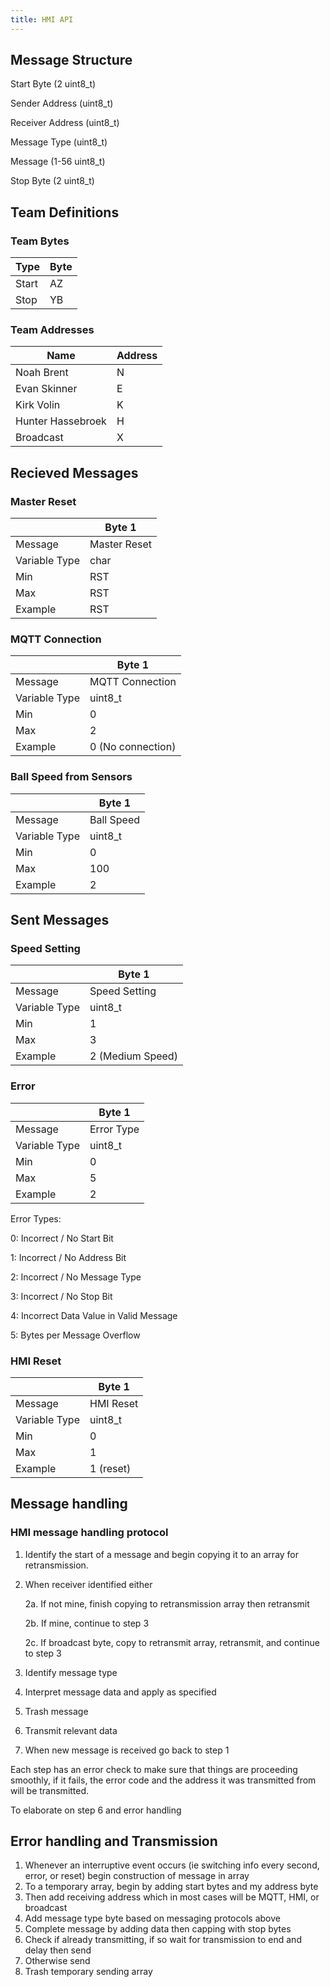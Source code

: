 ```yaml
---
title: HMI API
---
```

## Message Structure

Start Byte (2 uint8_t)

Sender Address (uint8_t)

Receiver Address (uint8_t)

Message Type (uint8_t)

Message (1-56 uint8_t)

Stop Byte (2 uint8_t)

## Team Definitions

### Team Bytes

| Type |  Byte  |
| -----------| ----------- |
| Start | AZ  |
| Stop | YB |

### Team Addresses

| Name |  Address  |
| -----------| ----------- |
| Noah Brent | N  |
|Evan Skinner| E |
|Kirk Volin| K |
|Hunter Hassebroek| H |
| Broadcast | X |

## Recieved Messages

### Master Reset

|  |  Byte 1     |
| -----------| ----------- |
|Message| Master Reset  |
|Variable Type| char  |
|Min| RST |
|Max| RST |
|Example| RST |

### MQTT Connection
|  |  Byte 1     |
| -----------| ----------- |
|Message| MQTT Connection  |
|Variable Type| uint8_t  |
|Min|  0 |
|Max|  2 |
|Example| 0 (No connection)|

### Ball Speed from Sensors

|  |  Byte 1     |
| -----------| ----------- |
|Message| Ball Speed  |
|Variable Type| uint8_t  |
|Min| 0 |
|Max| 100 |
|Example| 2 |


## Sent Messages

### Speed Setting
|  |  Byte 1     |
| -----------| ----------- |
|Message| Speed Setting  |
|Variable Type| uint8_t  |
|Min|  1 |
|Max|  3 |
|Example| 2 (Medium Speed)|

### Error

|  |  Byte 1     |
| -----------| ----------- |
|Message| Error Type | Address Received |
|Variable Type| uint8_t  | char |
|Min| 0  | Z (No error address) |
|Max| 5 | Address of Error  |
|Example| 2  | E  |

Error Types:

0: Incorrect / No Start Bit

1: Incorrect / No Address Bit

2: Incorrect / No Message Type

3: Incorrect / No Stop Bit

4: Incorrect Data Value in Valid Message

5: Bytes per Message Overflow

### HMI Reset

|  |  Byte 1     |
| -----------| ----------- |
|Message| HMI Reset  |
|Variable Type| uint8_t  |
|Min| 0 |
|Max| 1 |
|Example| 1 (reset) |


## Message handling 
### HMI message handling protocol
1.  Identify the start of a message and begin copying it to an array for retransmission.
2.  When receiver identified either
  
    2a. If not mine, finish copying to retransmission array then retransmit

    2b. If mine, continue to step 3

    2c. If broadcast byte, copy to retransmit array, retransmit, and continue to step 3
    
 3. Identify message type
 4. Interpret message data and apply as specified
 5. Trash message
 6. Transmit relevant data
 7. When new message is received go back to step 1

Each step has an error check to make sure that things are proceeding smoothly, if it fails, the error code and the address it was transmitted from will be transmitted.

To elaborate on step 6 and error handling

## Error handling and Transmission
1. Whenever an interruptive event occurs (ie switching info every second, error, or reset) begin construction of message in array
2. To a temporary array, begin by adding start bytes and my address byte
3. Then add receiving address which in most cases will be MQTT, HMI, or broadcast
4. Add message type byte based on messaging protocols above
5. Complete message by adding data then capping with stop bytes
6. Check if already transmitting, if so wait for transmission to end and delay then send
7. Otherwise send
8. Trash temporary sending array



